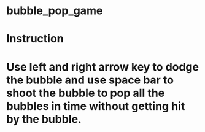 # bubble_pop_game

# Instruction
# Use left and right arrow key to dodge the bubble and use space bar to shoot the bubble to pop all the bubbles in time without getting hit by the bubble. 
